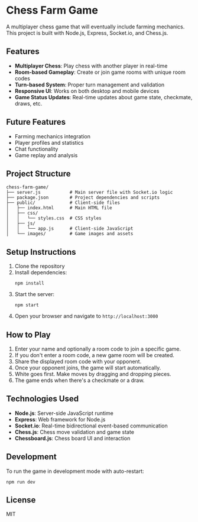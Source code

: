 # Chess Farm Game

A multiplayer chess game that will eventually include farming mechanics. This project is built with Node.js, Express, Socket.io, and Chess.js.

## Features

- **Multiplayer Chess**: Play chess with another player in real-time
- **Room-based Gameplay**: Create or join game rooms with unique room codes
- **Turn-based System**: Proper turn management and validation
- **Responsive UI**: Works on both desktop and mobile devices
- **Game Status Updates**: Real-time updates about game state, checkmate, draws, etc.

## Future Features

- Farming mechanics integration
- Player profiles and statistics
- Chat functionality
- Game replay and analysis

## Project Structure

```
chess-farm-game/
├── server.js           # Main server file with Socket.io logic
├── package.json        # Project dependencies and scripts
├── public/             # Client-side files
│   ├── index.html      # Main HTML file
│   ├── css/
│   │   └── styles.css  # CSS styles
│   ├── js/
│   │   └── app.js      # Client-side JavaScript
│   └── images/         # Game images and assets
```

## Setup Instructions

1. Clone the repository
2. Install dependencies:
   ```
   npm install
   ```
3. Start the server:
   ```
   npm start
   ```
4. Open your browser and navigate to `http://localhost:3000`

## How to Play

1. Enter your name and optionally a room code to join a specific game.
2. If you don't enter a room code, a new game room will be created.
3. Share the displayed room code with your opponent.
4. Once your opponent joins, the game will start automatically.
5. White goes first. Make moves by dragging and dropping pieces.
6. The game ends when there's a checkmate or a draw.

## Technologies Used

- **Node.js**: Server-side JavaScript runtime
- **Express**: Web framework for Node.js
- **Socket.io**: Real-time bidirectional event-based communication
- **Chess.js**: Chess move validation and game state
- **Chessboard.js**: Chess board UI and interaction

## Development

To run the game in development mode with auto-restart:
```
npm run dev
```

## License

MIT 